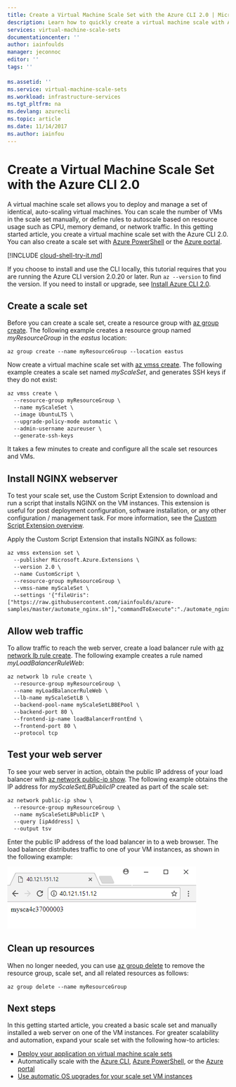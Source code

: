 ```yaml
---
title: Create a Virtual Machine Scale Set with the Azure CLI 2.0 | Microsoft Docs
description: Learn how to quickly create a virtual machine scale with Azure PowerShell
services: virtual-machine-scale-sets
documentationcenter: ''
author: iainfoulds
manager: jeconnoc
editor: ''
tags: ''

ms.assetid: ''
ms.service: virtual-machine-scale-sets
ms.workload: infrastructure-services
ms.tgt_pltfrm: na
ms.devlang: azurecli
ms.topic: article
ms.date: 11/14/2017
ms.author: iainfou
---
```


# Create a Virtual Machine Scale Set with the Azure CLI 2.0
A virtual machine scale set allows you to deploy and manage a set of identical, auto-scaling virtual machines. You can scale the number of VMs in the scale set manually, or define rules to autoscale based on resource usage such as CPU, memory demand, or network traffic. In this getting started article, you create a virtual machine scale set with the Azure CLI 2.0. You can also create a scale set with [Azure PowerShell](virtual-machine-scale-sets-create-powershell.md) or the [Azure portal](virtual-machine-scale-sets-portal-create.md).

[!INCLUDE [cloud-shell-try-it.md](../../includes/cloud-shell-try-it.md)]

If you choose to install and use the CLI locally, this tutorial requires that you are running the Azure CLI version 2.0.20 or later. Run `az --version` to find the version. If you need to install or upgrade, see [Install Azure CLI 2.0]( /cli/azure/install-azure-cli). 


## Create a scale set
Before you can create a scale set, create a resource group with [az group create](/cli/azure/group#create). The following example creates a resource group named *myResourceGroup* in the *eastus* location:

```azurecli-interactive 
az group create --name myResourceGroup --location eastus
```

Now create a virtual machine scale set with [az vmss create](/cli/azure/vmss#create). The following example creates a scale set named *myScaleSet*, and generates SSH keys if they do not exist:

```azurecli-interactive 
az vmss create \
  --resource-group myResourceGroup \
  --name myScaleSet \
  --image UbuntuLTS \
  --upgrade-policy-mode automatic \
  --admin-username azureuser \
  --generate-ssh-keys
```

It takes a few minutes to create and configure all the scale set resources and VMs.


## Install NGINX webserver
To test your scale set, use the Custom Script Extension to download and run a script that installs NGINX on the VM instances. This extension is useful for post deployment configuration, software installation, or any other configuration / management task. For more information, see the [Custom Script Extension overview](../virtual-machines/windows/extensions-customscript.md).

Apply the Custom Script Extension that installs NGINX as follows:

```azurecli-interactive
az vmss extension set \
  --publisher Microsoft.Azure.Extensions \
  --version 2.0 \
  --name CustomScript \
  --resource-group myResourceGroup \
  --vmss-name myScaleSet \
  --settings '{"fileUris":["https://raw.githubusercontent.com/iainfoulds/azure-samples/master/automate_nginx.sh"],"commandToExecute":"./automate_nginx.sh"}'
```


## Allow web traffic
To allow traffic to reach the web server, create a load balancer rule with [az network lb rule create](/cli/azure/network/lb/rule#create). The following example creates a rule named *myLoadBalancerRuleWeb*:

```azurecli-interactive 
az network lb rule create \
  --resource-group myResourceGroup \
  --name myLoadBalancerRuleWeb \
  --lb-name myScaleSetLB \
  --backend-pool-name myScaleSetLBBEPool \
  --backend-port 80 \
  --frontend-ip-name loadBalancerFrontEnd \
  --frontend-port 80 \
  --protocol tcp
```


## Test your web server
To see your web server in action, obtain the public IP address of your load balancer with [az network public-ip show](/cli/azure/network/public-ip#show). The following example obtains the IP address for *myScaleSetLBPublicIP* created as part of the scale set:

```azurecli-interactive 
az network public-ip show \
  --resource-group myResourceGroup \
  --name myScaleSetLBPublicIP \
  --query [ipAddress] \
  --output tsv
```

Enter the public IP address of the load balancer in to a web browser. The load balancer distributes traffic to one of your VM instances, as shown in the following example:

![Default web page in NGINX](media/virtual-machine-scale-sets-create-cli/running-nginx-site.png)


## Clean up resources
When no longer needed, you can use [az group delete](/cli/azure/group#delete) to remove the resource group, scale set, and all related resources as follows:

```azurecli-interactive 
az group delete --name myResourceGroup
```


## Next steps
In this getting started article, you created a basic scale set and manually installed a web server on one of the VM instances. For greater scalability and automation, expand your scale set with the following how-to articles:

- [Deploy your application on virtual machine scale sets](virtual-machine-scale-sets-deploy-app.md)
- Automatically scale with the [Azure CLI](virtual-machine-scale-sets-autoscale-cli.md), [Azure PowerShell](virtual-machine-scale-sets-autoscale-powershell.md), or the [Azure portal](virtual-machine-scale-sets-autoscale-portal.md)
- [Use automatic OS upgrades for your scale set VM instances](virtual-machine-scale-sets-automatic-upgrade.md)
